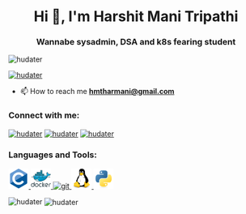 <h1 align="center">Hi 👋, I'm Harshit Mani Tripathi</h1>
<h3 align="center">Wannabe sysadmin, DSA and k8s fearing student</h3>

<p align="left"> <img src="https://komarev.com/ghpvc/?username=hudater&label=Profile%20views&color=0e75b6&style=for-the-badge" alt="hudater" /> </p>

<p align="left"> <a href="https://github.com/ryo-ma/github-profile-trophy"><img src="https://github-profile-trophy.vercel.app/?username=hudater&theme=gruvbox&title=-Reviews" alt="hudater" /></a> </p>

- 📫 How to reach me **hmtharmani@gmail.com**

<h3 align="left">Connect with me:</h3>
<p align="left">
<a href="https://linkedin.com/in/hudater" target="blank"><img align="center" src="https://raw.githubusercontent.com/rahuldkjain/github-profile-readme-generator/master/src/images/icons/Social/linked-in-alt.svg" alt="hudater" height="30" width="40" /></a>
<a href="https://stackoverflow.com/users/28923649/hudater" target="blank"><img align="center" src="https://raw.githubusercontent.com/rahuldkjain/github-profile-readme-generator/master/src/images/icons/Social/stack-overflow.svg" alt="hudater" height="30" width="40" /></a>
<a href="https://www.leetcode.com/hudater" target="blank"><img align="center" src="https://raw.githubusercontent.com/rahuldkjain/github-profile-readme-generator/master/src/images/icons/Social/leet-code.svg" alt="hudater" height="30" width="40" /></a>
</p>

<h3 align="left">Languages and Tools:</h3>
<p align="left"> <a href="https://www.cprogramming.com/" target="_blank" rel="noreferrer"> <img src="https://raw.githubusercontent.com/devicons/devicon/master/icons/c/c-original.svg" alt="c" width="40" height="40"/> </a> <a href="https://www.docker.com/" target="_blank" rel="noreferrer"> <img src="https://raw.githubusercontent.com/devicons/devicon/master/icons/docker/docker-original-wordmark.svg" alt="docker" width="40" height="40"/> </a> <a href="https://git-scm.com/" target="_blank" rel="noreferrer"> <img src="https://www.vectorlogo.zone/logos/git-scm/git-scm-icon.svg" alt="git" width="40" height="40"/> </a> <a href="https://www.linux.org/" target="_blank" rel="noreferrer"> <img src="https://raw.githubusercontent.com/devicons/devicon/master/icons/linux/linux-original.svg" alt="linux" width="40" height="40"/> </a> <a href="https://www.python.org" target="_blank" rel="noreferrer"> <img src="https://raw.githubusercontent.com/devicons/devicon/master/icons/python/python-original.svg" alt="python" width="40" height="40"/> </a> </p>

<p><img align="left" src="https://github-readme-stats.vercel.app/api/top-langs?username=hudater&show_icons=true&locale=en&layout=compact&bg_color=1e1e2e&text_color=cdd6f4&icon_color=cba6f7&title_color=94e2d5" alt="hudater" /></p>

<p>&nbsp;<img align="center" src="https://github-readme-stats.vercel.app/api?username=hudater&show_icons=true&locale=en&bg_color=1e1e2e&text_color=cdd6f4&icon_color=cba6f7&title_color=94e2d5" alt="hudater" /></p>
